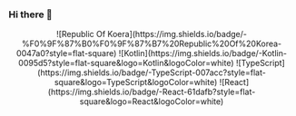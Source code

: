 ### Hi there 👋

<div align=center>
    ![Republic Of Koera](https://img.shields.io/badge/-%F0%9F%87%B0%F0%9F%87%B7%20Republic%20Of%20Korea-0047a0?style=flat-square) ![Kotlin](https://img.shields.io/badge/-Kotlin-0095d5?style=flat-square&logo=Kotlin&logoColor=white) ![TypeScript](https://img.shields.io/badge/-TypeScript-007acc?style=flat-square&logo=TypeScript&logoColor=white) ![React](https://img.shields.io/badge/-React-61dafb?style=flat-square&logo=React&logoColor=white)
</div>
